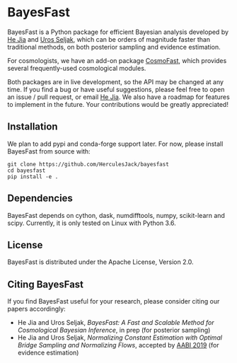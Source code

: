 # BayesFast

BayesFast is a Python package for efficient Bayesian analysis
developed by [He Jia](http://hejia.io) and
[Uros Seljak](https://physics.berkeley.edu/people/faculty/uros-seljak),
which can be orders of magnitude faster than traditional methods,
on both posterior sampling and evidence estimation.

For cosmologists, we have an add-on package
[CosmoFast](https://github.com/HerculesJack/cosmofast),
which provides several frequently-used cosmological modules.

Both packages are in live development, so the API may be changed at any time.
If you find a bug or have useful suggestions, please feel free to 
open an issue / pull request, or email [He Jia](mailto:he.jia.phy@gmail.com).
We also have a roadmap for features to implement in the future.
Your contributions would be greatly appreciated!

## Installation

We plan to add pypi and conda-forge support later.
For now, please install BayesFast from source with:

```
git clone https://github.com/HerculesJack/bayesfast
cd bayesfast
pip install -e .
```

## Dependencies

BayesFast depends on cython, dask, numdifftools, numpy, scikit-learn and scipy.
Currently, it is only tested on Linux with Python 3.6.

## License

BayesFast is distributed under the Apache License, Version 2.0.

## Citing BayesFast

If you find BayesFast useful for your research,
please consider citing our papers accordingly:

* He Jia and Uros Seljak, *BayesFast: A Fast and Scalable Method for 
Cosmological Bayesian Inference*, in prep (for posterior sampling)
* He Jia and Uros Seljak, *Normalizing Constant Estimation
with Optimal Bridge Sampling and Normalizing Flows*,
accepted by [AABI 2019](http://www.approximateinference.org/) 
(for evidence estimation)
